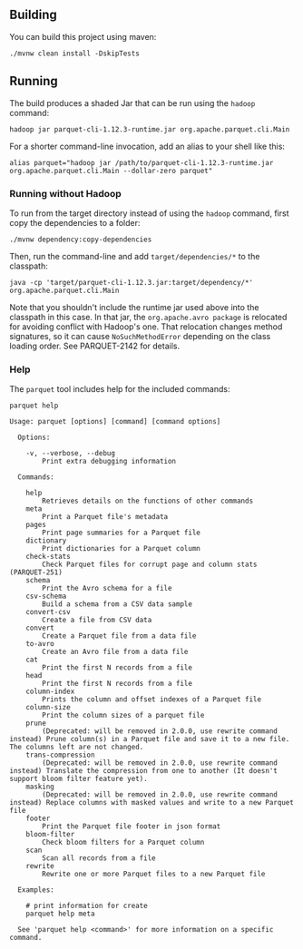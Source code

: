 <!--
  - Licensed to the Apache Software Foundation (ASF) under one
  - or more contributor license agreements.  See the NOTICE file
  - distributed with this work for additional information
  - regarding copyright ownership.  The ASF licenses this file
  - to you under the Apache License, Version 2.0 (the
  - "License"); you may not use this file except in compliance
  - with the License.  You may obtain a copy of the License at
  -
  -   http://www.apache.org/licenses/LICENSE-2.0
  -
  - Unless required by applicable law or agreed to in writing,
  - software distributed under the License is distributed on an
  - "AS IS" BASIS, WITHOUT WARRANTIES OR CONDITIONS OF ANY
  - KIND, either express or implied.  See the License for the
  - specific language governing permissions and limitations
  - under the License.
  -->

## Building

You can build this project using maven:

```
./mvnw clean install -DskipTests
```


## Running

The build produces a shaded Jar that can be run using the `hadoop` command:

```
hadoop jar parquet-cli-1.12.3-runtime.jar org.apache.parquet.cli.Main
```

For a shorter command-line invocation, add an alias to your shell like this:

```
alias parquet="hadoop jar /path/to/parquet-cli-1.12.3-runtime.jar org.apache.parquet.cli.Main --dollar-zero parquet"
```

### Running without Hadoop

To run from the target directory instead of using the `hadoop` command, first copy the dependencies to a folder:

```
./mvnw dependency:copy-dependencies
```

Then, run the command-line and add `target/dependencies/*` to the classpath:

```
java -cp 'target/parquet-cli-1.12.3.jar:target/dependency/*' org.apache.parquet.cli.Main
```

Note that you shouldn't include the runtime jar used above into the classpath in this case.
In that jar, the `org.apache.avro package` is relocated for avoiding conflict with Hadoop's one.
That relocation changes method signatures, so it can cause `NoSuchMethodError` depending on the class loading order.
See PARQUET-2142 for details.


### Help

The `parquet` tool includes help for the included commands:

```
parquet help
```
```
Usage: parquet [options] [command] [command options]

  Options:

    -v, --verbose, --debug
        Print extra debugging information

  Commands:

    help
        Retrieves details on the functions of other commands
    meta
        Print a Parquet file's metadata
    pages
        Print page summaries for a Parquet file
    dictionary
        Print dictionaries for a Parquet column
    check-stats
        Check Parquet files for corrupt page and column stats (PARQUET-251)
    schema
        Print the Avro schema for a file
    csv-schema
        Build a schema from a CSV data sample
    convert-csv
        Create a file from CSV data
    convert
        Create a Parquet file from a data file
    to-avro
        Create an Avro file from a data file
    cat
        Print the first N records from a file
    head
        Print the first N records from a file
    column-index
        Prints the column and offset indexes of a Parquet file
    column-size
        Print the column sizes of a parquet file
    prune
        (Deprecated: will be removed in 2.0.0, use rewrite command instead) Prune column(s) in a Parquet file and save it to a new file. The columns left are not changed.
    trans-compression
        (Deprecated: will be removed in 2.0.0, use rewrite command instead) Translate the compression from one to another (It doesn't support bloom filter feature yet).
    masking
        (Deprecated: will be removed in 2.0.0, use rewrite command instead) Replace columns with masked values and write to a new Parquet file
    footer
        Print the Parquet file footer in json format
    bloom-filter
        Check bloom filters for a Parquet column
    scan
        Scan all records from a file
    rewrite
        Rewrite one or more Parquet files to a new Parquet file

  Examples:

    # print information for create
    parquet help meta

  See 'parquet help <command>' for more information on a specific command.
```

